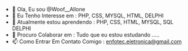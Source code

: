 - 👋 Ola, Eu sou @Woof__Allone
- 👀 Eu Tenho Interesse em : PHP, CSS, MYSQL, HTML, DELPHI
- 🌱 Atualmente estou aprendendo : PHP, CSS, HTML, MYSQL, SQL DELPHI
- 💞️ Procuro Colaborar em : Tudo que eu estou estudando .....
- 📫 Como Entrar Em Contato Comigo : enfotec.eletronica@gmail.com

<!---
dumprino/dumprino é um repositório ✨ especial ✨ porque seu `README.md` (este arquivo) aparece em seu perfil do GitHub.
Você pode clicar no link Visualizar para ver suas alterações.
--->
